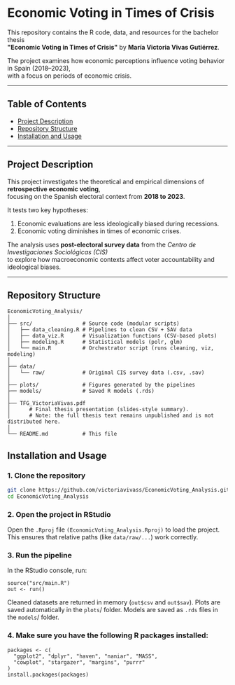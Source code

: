 # Economic Voting in Times of Crisis

This repository contains the R code, data, and resources for the bachelor thesis  
**"Economic Voting in Times of Crisis"** by **María Victoria Vivas Gutiérrez**.  

The project examines how economic perceptions influence voting behavior in Spain (2018–2023),  
with a focus on periods of economic crisis.

---

## Table of Contents
- [Project Description](#project-description)  
- [Repository Structure](#repository-structure)  
- [Installation and Usage](#installation-and-usage)  
---

## Project Description
This project investigates the theoretical and empirical dimensions of **retrospective economic voting**,  
focusing on the Spanish electoral context from **2018 to 2023**.  

It tests two key hypotheses:

1. Economic evaluations are less ideologically biased during recessions.  
2. Economic voting diminishes in times of economic crises.  

The analysis uses **post-electoral survey data** from the *Centro de Investigaciones Sociológicas (CIS)*  
to explore how macroeconomic contexts affect voter accountability and ideological biases.

---

## Repository Structure
```text
EconomicVoting_Analysis/
│
├── src/                # Source code (modular scripts)
│   ├── data_cleaning.R # Pipelines to clean CSV + SAV data
│   ├── data_viz.R      # Visualization functions (CSV-based plots)
│   ├── modeling.R      # Statistical models (polr, glm)
│   └── main.R          # Orchestrator script (runs cleaning, viz, modeling)
│
├── data/
│   └── raw/            # Original CIS survey data (.csv, .sav)
│
├── plots/              # Figures generated by the pipelines
├── models/             # Saved R models (.rds)
│
├── TFG_VictoriaVivas.pdf  
│      # Final thesis presentation (slides-style summary).  
│      # Note: the full thesis text remains unpublished and is not distributed here.  
│
└── README.md           # This file
```

## Installation and Usage
### 1. Clone the repository

```bash
git clone https://github.com/victoriavivass/EconomicVoting_Analysis.git
cd EconomicVoting_Analysis
```
### 2. Open the project in RStudio

Open the `.Rproj` file `(EconomicVoting_Analysis.Rproj)` to load the project.
This ensures that relative paths (like `data/raw/...`) work correctly.

### 3. Run the pipeline

In the RStudio console, run:
```
source("src/main.R")
out <- run()
```
Cleaned datasets are returned in memory (`out$csv` and `out$sav`).
Plots are saved automatically in the `plots`/ folder.
Models are saved as `.rds` files in the `models`/ folder.

### 4. Make sure you have the following R packages installed:

```
packages <- c(
  "ggplot2", "dplyr", "haven", "naniar", "MASS",
  "cowplot", "stargazer", "margins", "purrr"
)
install.packages(packages)
```
